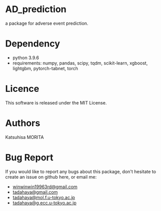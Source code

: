 # AD_prediction  
a package for adverse event prediction.  

# Dependency  
* python 3.9.6
* requirements: numpy, pandas, scipy, tqdm, scikit-learn, xgboost, lightgbm, pytorch-tabnet, torch
   
# Licence  
This software is released under the MIT License.  

# Authors  
Katsuhisa MORITA 
  
# Bug Report  
If you would like to report any bugs about this package, don't hesitate to create an issue on github here, or email me:  
* winwinwin19963rd@gmail.com
* tadahaya@gmail.com  
* tadahaya@mol.f.u-tokyo.ac.jp
* tadahaya@g.ecc.u-tokyo.ac.jp

